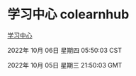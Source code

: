 # 学习中心 colearnhub
[学习中心](http://27.19.32.34:56308/colearnhub/)

2022年 10月 06日 星期四 05:50:03 CST

2022年 10月 05日 星期三 21:50:03 GMT
